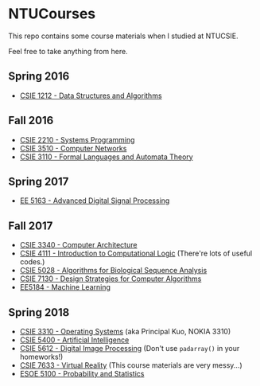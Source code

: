 # NTUCourses

This repo contains some course materials when I studied at NTUCSIE.

Feel free to take anything from here.

## Spring 2016

- [CSIE 1212 - Data Structures and Algorithms]()

## Fall 2016

- [CSIE 2210 - Systems Programming]()
- [CSIE 3510 - Computer Networks]()
- [CSIE 3110 - Formal Languages and Automata Theory]()

## Spring 2017

- [EE 5163 - Advanced Digital Signal Processing]()

## Fall 2017

- [CSIE 3340 - Computer Architecture](https://github.com/walkccc/NTUCourses/tree/master/Fall2017/CSIE%203340%20-%20Computer%20Architecture)
- [CSIE 4111 - Introduction to Computational Logic](https://github.com/walkccc/NTUCourses/tree/master/Fall2017/CSIE%204111%20-%20Introduction%20to%20Computational%20Logic) (There're lots of useful codes.)
- [CSIE 5028 - Algorithms for Biological Sequence Analysis](https://github.com/walkccc/NTUCourses/tree/master/Fall2017/CSIE%205028%20-%20Algorithms%20for%20Biological%20Sequence%20Analysis)
- [CSIE 7130 - Design Strategies for Computer Algorithms](https://github.com/walkccc/NTUCourses/tree/master/Fall2017/CSIE%207130%20-%20Design%20Strategies%20for%20Computer%20Algorithms)
- [EE5184 - Machine Learning](https://github.com/walkccc/NTUCourses/tree/master/Fall2017/EE5184%20-%20Machine%20Learning)

## Spring 2018

- [CSIE 3310 - Operating Systems](https://github.com/walkccc/NTUCourses/tree/master/Spring2018/CSIE%203310%20-%20Operating%20Systems) (aka Principal Kuo, NOKIA 3310)
- [CSIE 5400 - Artificial Intelligence](https://github.com/walkccc/NTUCourses/tree/master/Spring2018/CSIE%205400%20-%20Artificial%20Intelligence)
- [CSIE 5612 - Digital Image Processing](https://github.com/walkccc/NTUCourses/tree/master/Spring2018/CSIE%205612%20-%20Digital%20Image%20Processing) (Don't use `padarray()` in your homeworks!)
- [CSIE 7633 - Virtual Reality](https://github.com/walkccc/NTUCourses/tree/master/Spring2018/CSIE%207633%20-%20Virtual%20Reality) (This course materials are very messy...)
- [ESOE 5100 - Probability and Statistics](https://github.com/walkccc/NTUCourses/tree/master/Spring2018/ESOE%205100%20-%20Probability%20and%20Statistics)